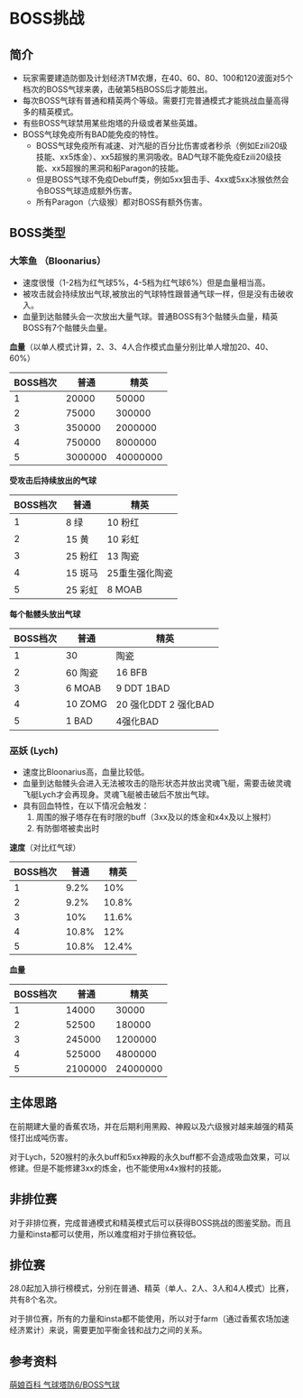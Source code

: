 # BOSS挑战
## 简介
- 玩家需要建造防御及计划经济TM农爆，在40、60、80、100和120波面对5个档次的BOSS气球来袭，击破第5档BOSS后才能胜出。
- 每次BOSS气球有普通和精英两个等级。需要打完普通模式才能挑战血量高得多的精英模式。
- 有些BOSS气球禁用某些炮塔的升级或者某些英雄。
- BOSS气球免疫所有BAD能免疫的特性。
	- BOSS气球免疫所有减速、对汽艇的百分比伤害或者秒杀（例如Ezili20级技能、xx5炼金）、xx5超猴的黑洞吸收。BAD气球不能免疫Ezili20级技能、xx5超猴的黑洞和船Paragon的技能。
	- 但是BOSS气球不免疫Debuff类，例如5xx狙击手、4xx或5xx冰猴依然会令BOSS气球造成额外伤害。
	- 所有Paragon（六级猴）都对BOSS有额外伤害。


## BOSS类型
### 大笨鱼 （Bloonarius）

- 速度很慢（1-2档为红气球5%，4-5档为红气球6%）但是血量相当高。
- 被攻击就会持续放出气球,被放出的气球特性跟普通气球一样，但是没有击破收入。
- 血量到达骷髅头会一次放出大量气球。普通BOSS有3个骷髅头血量，精英BOSS有7个骷髅头血量。

**血量**（以单人模式计算，2、3、4人合作模式血量分别比单人增加20、40、60%）

| BOSS档次 | 普通 | 精英 |
| - | - | - |
| 1 | 20000 | 50000 |
| 2 | 75000 | 300000 |
| 3 | 350000 | 2000000 |
| 4 | 750000 | 8000000 |
| 5 | 3000000 | 40000000 |

**受攻击后持续放出的气球**

| BOSS档次 | 普通 | 精英 |
| - | - | - |
|1 | 8 绿 | 10 粉红
|2 | 15 黄 | 10 彩虹
|3 | 25 粉红 | 13 陶瓷
|4 | 15 斑马 | 25重生强化陶瓷
|5 | 25 彩虹 | 8 MOAB

**每个骷髅头放出气球**

|BOSS档次 |普通 | 精英 |
| - | - | - |
|1 | 30 | 陶瓷 | 70陶瓷 |
|2 | 60 陶瓷 | 16 BFB |
|3 | 6 MOAB | 9 DDT 1BAD |
|4 | 10 ZOMG | 20 强化DDT 2 强化BAD |
|5 | 1 BAD | 4强化BAD |

### 巫妖 (Lych)
- 速度比Bloonarius高，血量比较低。
- 血量到达骷髅头会进入无法被攻击的隐形状态并放出灵魂飞艇，需要击破灵魂飞艇Lych才会再现身。灵魂飞艇被击破后不放出气球。
- 具有回血特性，在以下情况会触发：
	1. 周围的猴子塔存在有时限的buff（3xx及以的炼金和x4x及以上猴村）
	2. 有防御塔被卖出时

**速度**（对比红气球）

| BOSS档次 | 普通 | 精英 |
| - | - | - |
|1 | 9.2% | 10%
|2 | 9.2% | 10.8%
|3 | 10% | 11.6%
|4 | 10.8% | 12%
|5 | 10.8% | 12.4%

**血量**

|BOSS档次 | 普通 | 精英 |
| - | - | - |
|1 | 14000 | 30000 | 
|2 | 52500 | 180000 |
|3 | 245000 | 1200000 |
|4 | 525000 | 4800000 |
|5 | 2100000 | 24000000 |

## 主体思路
在前期建大量的香蕉农场，并在后期利用黑殿、神殿以及六级猴对越来越强的精英怪打出成吨伤害。

对于Lych，520猴村的永久buff和5xx神殿的永久buff都不会造成吸血效果，可以修建。但是不能修建3xx的炼金，也不能使用x4x猴村的技能。

## 非排位赛
对于非排位赛，完成普通模式和精英模式后可以获得BOSS挑战的图鉴奖励。而且力量和insta都可以使用，所以难度相对于排位赛较低。

## 排位赛
28.0起加入排行榜模式，分别在普通、精英（单人、2人、3人和4人模式）比赛，共有8个名次。

对于排位赛，所有的力量和insta都不能使用，所以对于farm（通过香蕉农场加速经济累计）来说，需要更加平衡金钱和战力之间的关系。

## 参考资料
[萌娘百科 气球塔防6/BOSS气球](https://zh.moegirl.org.cn/%E6%B0%94%E7%90%83%E5%A1%94%E9%98%B26/BOSS%E6%B0%94%E7%90%83)